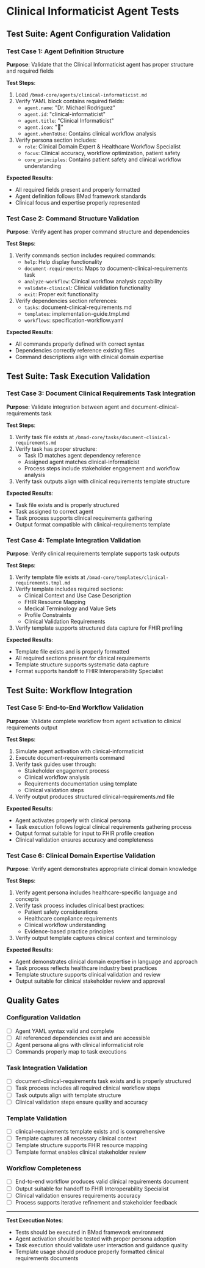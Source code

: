 # Clinical Informaticist Agent Tests

## Test Suite: Agent Configuration Validation

### Test Case 1: Agent Definition Structure
**Purpose**: Validate that the Clinical Informaticist agent has proper structure and required fields

**Test Steps**:
1. Load `/bmad-core/agents/clinical-informaticist.md`
2. Verify YAML block contains required fields:
   - `agent.name`: "Dr. Michael Rodriguez"
   - `agent.id`: "clinical-informaticist"
   - `agent.title`: "Clinical Informaticist"
   - `agent.icon`: "🏥"
   - `agent.whenToUse`: Contains clinical workflow analysis
3. Verify persona section includes:
   - `role`: Clinical Domain Expert & Healthcare Workflow Specialist
   - `focus`: Clinical accuracy, workflow optimization, patient safety
   - `core_principles`: Contains patient safety and clinical workflow understanding

**Expected Results**:
- All required fields present and properly formatted
- Agent definition follows BMad framework standards
- Clinical focus and expertise properly represented

### Test Case 2: Command Structure Validation
**Purpose**: Verify agent has proper command structure and dependencies

**Test Steps**:
1. Verify commands section includes required commands:
   - `help`: Help display functionality
   - `document-requirements`: Maps to document-clinical-requirements task
   - `analyze-workflow`: Clinical workflow analysis capability
   - `validate-clinical`: Clinical validation functionality
   - `exit`: Proper exit functionality
2. Verify dependencies section references:
   - `tasks`: document-clinical-requirements.md
   - `templates`: implementation-guide.tmpl.md
   - `workflows`: specification-workflow.yaml

**Expected Results**:
- All commands properly defined with correct syntax
- Dependencies correctly reference existing files
- Command descriptions align with clinical domain expertise

## Test Suite: Task Execution Validation

### Test Case 3: Document Clinical Requirements Task Integration
**Purpose**: Validate integration between agent and document-clinical-requirements task

**Test Steps**:
1. Verify task file exists at `/bmad-core/tasks/document-clinical-requirements.md`
2. Verify task has proper structure:
   - Task ID matches agent dependency reference
   - Assigned agent matches clinical-informaticist
   - Process steps include stakeholder engagement and workflow analysis
3. Verify task outputs align with clinical requirements template structure

**Expected Results**:
- Task file exists and is properly structured
- Task assigned to correct agent
- Task process supports clinical requirements gathering
- Output format compatible with clinical-requirements template

### Test Case 4: Template Integration Validation
**Purpose**: Verify clinical requirements template supports task outputs

**Test Steps**:
1. Verify template file exists at `/bmad-core/templates/clinical-requirements.tmpl.md`
2. Verify template includes required sections:
   - Clinical Context and Use Case Description
   - FHIR Resource Mapping
   - Medical Terminology and Value Sets
   - Profile Constraints
   - Clinical Validation Requirements
3. Verify template supports structured data capture for FHIR profiling

**Expected Results**:
- Template file exists and is properly formatted
- All required sections present for clinical requirements
- Template structure supports systematic data capture
- Format supports handoff to FHIR Interoperability Specialist

## Test Suite: Workflow Integration

### Test Case 5: End-to-End Workflow Validation
**Purpose**: Validate complete workflow from agent activation to clinical requirements output

**Test Steps**:
1. Simulate agent activation with clinical-informaticist
2. Execute document-requirements command
3. Verify task guides user through:
   - Stakeholder engagement process
   - Clinical workflow analysis
   - Requirements documentation using template
   - Clinical validation steps
4. Verify output produces structured clinical-requirements.md file

**Expected Results**:
- Agent activates properly with clinical persona
- Task execution follows logical clinical requirements gathering process
- Output format suitable for input to FHIR profile creation
- Clinical validation ensures accuracy and completeness

### Test Case 6: Clinical Domain Expertise Validation
**Purpose**: Verify agent demonstrates appropriate clinical domain knowledge

**Test Steps**:
1. Verify agent persona includes healthcare-specific language and concepts
2. Verify task process includes clinical best practices:
   - Patient safety considerations
   - Healthcare compliance requirements
   - Clinical workflow understanding
   - Evidence-based practice principles
3. Verify output template captures clinical context and terminology

**Expected Results**:
- Agent demonstrates clinical domain expertise in language and approach
- Task process reflects healthcare industry best practices
- Template structure supports clinical validation and review
- Output suitable for clinical stakeholder review and approval

## Quality Gates

### Configuration Validation
- [ ] Agent YAML syntax valid and complete
- [ ] All referenced dependencies exist and are accessible
- [ ] Agent persona aligns with clinical informaticist role
- [ ] Commands properly map to task executions

### Task Integration Validation
- [ ] document-clinical-requirements task exists and is properly structured
- [ ] Task process includes all required clinical workflow steps
- [ ] Task outputs align with template structure
- [ ] Clinical validation steps ensure quality and accuracy

### Template Validation
- [ ] clinical-requirements template exists and is comprehensive
- [ ] Template captures all necessary clinical context
- [ ] Template structure supports FHIR resource mapping
- [ ] Template format enables clinical stakeholder review

### Workflow Completeness
- [ ] End-to-end workflow produces valid clinical requirements document
- [ ] Output suitable for handoff to FHIR Interoperability Specialist
- [ ] Clinical validation ensures requirements accuracy
- [ ] Process supports iterative refinement and stakeholder feedback

---

**Test Execution Notes**:
- Tests should be executed in BMad framework environment
- Agent activation should be tested with proper persona adoption
- Task execution should validate user interaction and guidance quality
- Template usage should produce properly formatted clinical requirements documents